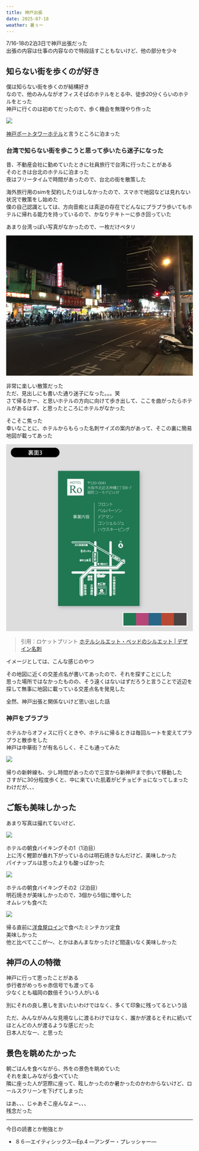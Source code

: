 ```yaml
---
title: 神戸出張
date: 2025-07-18
weather: 暑ぅー
---
```

7/16-18の2泊3日で神戸出張だった  
出張の内容は仕事の内容なので特段話すこともないけど、他の部分を少々

## 知らない街を歩くのが好き
僕は知らない街を歩くのが結構好き  
なので、他のみんながオフィスそばのホテルをとる中、徒歩20分くらいのホテルをとった  
神戸に行くのは初めてだったので、歩く機会を無理やり作った

![](https://images.kechiiiiin.com/diary/20250921155022.jpeg)

[神戸ポートタワーホテル](https://www.kobe-porttower-hotel.com/)と言うところに泊まった

### 台湾で知らない街を歩こうと思って歩いたら迷子になった
昔、不動産会社に勤めていたときに社員旅行で台湾に行ったことがある  
そのときは台北のホテルに泊まった  
夜はフリータイムで時間があったので、台北の街を散策した

海外旅行用のsimを契約したりはしなかったので、スマホで地図などは見れない状況で散策をし始めた  
僕の自己認識としては、方向音痴とは真逆の存在でどんなにプラプラ歩いてもホテルに帰れる能力を持っているので、かなりテキトーに歩き回っていた

あまり台湾っぽい写真がなかったので、一枚だけペタリ

![Image](../../assets/diary-20250719121557.jpeg)

非常に楽しい散策だった  
ただ、見出しにも書いた通り迷子になった。。。笑  
さて帰るかー、と思いホテルの方向に向けて歩き出して、ここを曲がったらホテルがあるはず、と思ったところにホテルがなかった

そこそこ焦った  
幸いなことに、ホテルからもらった名刺サイズの案内があって、そこの裏に簡易地図が載ってあった

![Image](../../assets/diary-20250719122016.jpg)
> 引用：ロケットプリント [ホテルシルエット・ベッドのシルエット | デザイン名刺](https://rocketprint.jp/catalogs/design_businesscard/detail_design_businesscard?nu=1020)

イメージとしては、こんな感じのやつ

その地図に近くの交差点名が書いてあったので、それを探すことにした  
思った場所ではなかったものの、そう遠くはないはずだろうと言うことで近辺を探して無事に地図に載っている交差点名を発見した

全然、神戸出張と関係ないけど思い出した話

### 神戸をプラプラ
ホテルからオフィスに行くときや、ホテルに帰るときは毎回ルートを変えてプラプラと散歩をした  
神戸は中華街？が有名らしく、そこも通ってみた

![](https://images.kechiiiiin.com/diary/20250921155100.jpeg)

帰りの新幹線も、少し時間があったので三宮から新神戸まで歩いて移動した  
さすがに30分程度歩くと、中に来ていた肌着がビチョビチョになってしまったわけだが、、、

## ご飯も美味しかった
あまり写真は撮れてないけど、

![](https://images.kechiiiiin.com/diary/20250921155130.jpeg)

ホテルの朝食バイキングその1（1泊目）  
上に汚く鰹節が垂れ下がっているのは明石焼きなんだけど、美味しかった  
パイナップルは思ったよりも酸っぱかった

![](https://images.kechiiiiin.com/diary/20250921155117.jpeg)

ホテルの朝食バイキングその2（2泊目）  
明石焼きが美味しかったので、3個から5個に増やした  
オムレツも食べた

![](https://images.kechiiiiin.com/diary/20250921155142.jpeg)

帰る直前に[洋食屋ロイン](https://loin-kobe.com/roinlist/loin01)で食べたミンチカツ定食  
美味しかった  
他と比べてここが〜、とかはあんまなかったけど間違いなく美味しかった

## 神戸の人の特徴
神戸に行って思ったことがある  
歩行者がめっちゃ赤信号でも渡ってる  
少なくとも福岡の数倍そういう人がいる

別にそれの良し悪しを言いたいわけではなく、多くて印象に残ってるという話

ただ、みんながみんな見境なしに渡るわけではなく、誰かが渡るとそれに続いてほとんどの人が渡るような感じだった  
日本人だなー、と思った

## 景色を眺めたかった
朝ごはんを食べながら、外をの景色を眺めていた  
それを楽しみながら食べていた  
隣に座った人が窓際に座って、眩しかったのか暑かったのかわからないけど、ロールスクリーンを下げてしまった

はあ、、、じゃあそこ座んなよー、、、  
残念だった

---

今日の読書とか勉強とか
- ８６―エイティシックス―Ep.4 ―アンダー・プレッシャー―
